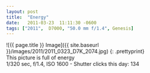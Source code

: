 ```yaml
---
layout: post
title:  "Energy"
date:   2011-03-23  11:11:30 -0600
tags: ["2011",  D7000, "50.0 mm f/1.4", Genesis]
---
```

![{{ page.title }} Image]({{ site.baseurl }}/images/2011/2011_0323_D7K_2074.jpg)
{: .prettyprint}  
This picture is full of energy  
1/320 sec, f/1.4, ISO 1600 - Shutter clicks this day: 134